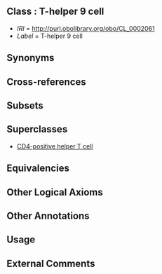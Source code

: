 
## Class : T-helper 9 cell

 * *IRI* = http://purl.obolibrary.org/obo/CL_0002061
 * *Label* = T-helper 9 cell

## Synonyms


## Cross-references


## Subsets


## Superclasses

 * [CD4-positive helper T cell](../../CL/92/CL_0000492.md)

## Equivalencies


## Other Logical Axioms


## Other Annotations


## Usage


## External Comments


